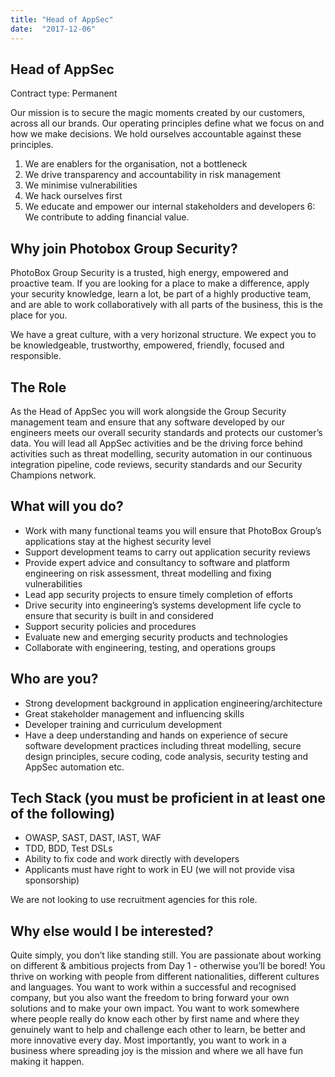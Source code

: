 ```yaml
---
title: "Head of AppSec"
date:  "2017-12-06"
---
```


## Head of AppSec

Contract type: Permanent

Our mission is to secure the magic moments created by our customers, across all our brands. Our operating principles define what we focus on and how we make decisions. We hold ourselves accountable against these principles.

1. We are enablers for the organisation, not a bottleneck
2. We drive transparency and accountability in risk management
3. We minimise vulnerabilities
4. We hack ourselves first
5. We educate and empower our internal stakeholders and developers
6: We contribute to adding financial value.

## Why join Photobox Group Security?

PhotoBox Group Security is a trusted, high energy, empowered and proactive team. If you are looking for a place to make a difference, apply your security knowledge, learn a lot, be part of a highly productive team, and are able to work collaboratively with all parts of the business, this is the place for you.

We have a great culture, with a very horizonal structure. We expect you to be knowledgeable, trustworthy, empowered, friendly, focused and responsible.

## The Role

As the Head of AppSec you will work alongside the Group Security management team and ensure that any software developed by our engineers meets our overall security standards and protects our customer’s data. You will lead all AppSec activities and be the driving force behind activities such as threat modelling, security automation in our continuous integration pipeline, code reviews, security standards and our Security Champions network.

## What will you do?

- Work with many functional teams you will ensure that PhotoBox Group’s applications stay at the highest security level
- Support development teams to carry out application security reviews
- Provide expert advice and consultancy to software and platform engineering on risk assessment, threat modelling and fixing vulnerabilities
- Lead app security projects to ensure timely completion of efforts
- Drive security into engineering’s systems development life cycle to ensure that security is built in and considered
- Support security policies and procedures
- Evaluate new and emerging security products and technologies
- Collaborate with engineering, testing, and operations groups

## Who are you?

- Strong development background in application engineering/architecture
- Great stakeholder management and influencing skills
- Developer training and curriculum development
- Have a deep understanding and hands on experience of secure software development practices including threat modelling, secure design principles, secure coding, code analysis, security testing and AppSec automation etc.

## Tech Stack (you must be proficient in at least one of the following)

- OWASP, SAST, DAST, IAST, WAF
- TDD, BDD, Test DSLs
- Ability to fix code and work directly with developers
- Applicants must have right to work in EU (we will not provide visa sponsorship)

We are not looking to use recruitment agencies for this role.

## Why else would I be interested?

Quite simply, you don’t like standing still. You are passionate about working on different & ambitious projects from Day 1 - otherwise you’ll be bored! You thrive on working with people from different nationalities, different cultures and languages. You want to work within a successful and recognised company, but you also want the freedom to bring forward your own solutions and to make your own impact. You want to work somewhere where people really do know each other by first name and where they genuinely want to help and challenge each other to learn, be better and more innovative every day. Most importantly, you want to work in a business where spreading joy is the mission and where we all have fun making it happen.
